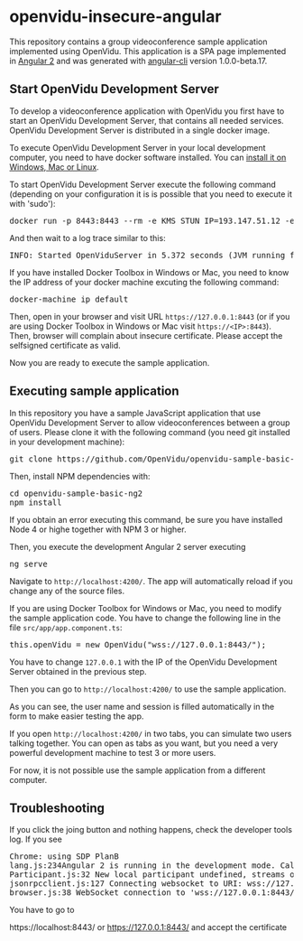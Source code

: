 # openvidu-insecure-angular

This repository contains a group videoconference sample application implemented using OpenVidu. This application is a SPA page implemented in [Angular 2](http://angular.io) and was generated with [angular-cli](https://github.com/angular/angular-cli) version 1.0.0-beta.17.

## Start OpenVidu Development Server

To develop a videoconference application with OpenVidu you first have to start an OpenVidu Development Server, that contains all needed services. OpenVidu Development Server is distributed in a single docker image. 

To execute OpenVidu Development Server in your local development computer, you need to have docker software installed. You can [install it on Windows, Mac or Linux](https://docs.docker.com/engine/installation/).

To start OpenVidu Development Server execute the following command (depending on your configuration it is is possible that you need to execute it with 'sudo'):

<pre>
docker run -p 8443:8443 --rm -e KMS_STUN_IP=193.147.51.12 -e KMS_STUN_PORT=3478 openvidu/openvidu-server-kms
</pre>

And then wait to a log trace similar to this:

<pre>
INFO: Started OpenViduServer in 5.372 seconds (JVM running for 6.07)
</pre>

If you have installed Docker Toolbox in Windows or Mac, you need to know the IP address of your docker machine excuting the following command:

<pre>
docker-machine ip default
</pre>

Then, open in your browser and visit URL `https://127.0.0.1:8443` (or if you are using Docker Toolbox in Windows or Mac visit `https://<IP>:8443`). Then, browser will complain about insecure certificate. Please accept the selfsigned certificate as valid.

Now you are ready to execute the sample application.

## Executing sample application

In this repository you have a sample JavaScript application that use OpenVidu Development Server to allow videoconferences  between a group of users. Please clone it with the following command (you need git installed in your development machine):

<pre>
git clone https://github.com/OpenVidu/openvidu-sample-basic-ng2
</pre>

Then, install NPM dependencies with:

<pre>
cd openvidu-sample-basic-ng2
npm install
</pre>

If you obtain an error executing this command, be sure you have installed Node 4 or highe together with NPM 3 or higher.

Then, you execute the development Angular 2 server executing 

<pre>
ng serve
</pre>

Navigate to `http://localhost:4200/`. The app will automatically reload if you change any of the source files.

If you are using Docker Toolbox for Windows or Mac, you need to modify the sample application code. You have to change the following line in the file `src/app/app.component.ts`:

<pre>
this.openVidu = new OpenVidu("wss://127.0.0.1:8443/");
</pre>

You have to change `127.0.0.1` with the IP of the OpenVidu Development Server obtained in the previous step.

Then you can go to `http://localhost:4200/` to use the sample application. 

As you can see, the user name and session is filled automatically in the form to make easier testing the app. 

If you open `http://localhost:4200/` in two tabs, you can simulate two users talking together. You can open as tabs as you want, but you need a very powerful development machine to test 3 or more users.

For now, it is not possible use the sample application from a different computer.

## Troubleshooting

If you click the joing button and nothing happens, check the developer tools log. If you see

<pre>
Chrome: using SDP PlanB
lang.js:234Angular 2 is running in the development mode. Call enableProdMode() to enable the production mode.
Participant.js:32 New local participant undefined, streams opts:  []
jsonrpcclient.js:127 Connecting websocket to URI: wss://127.0.0.1:8443/room
browser.js:38 WebSocket connection to 'wss://127.0.0.1:8443/room' failed: WebSocket opening handshake was canceledws @ browser.js:38WebSocketWithReconnection @ webSocketWithReconnection.js:59JsonRpcClient @ jsonrpcclient.js:125OpenVidu.initJsonRpcClient @ OpenVidu.js:63OpenVidu.connect @ OpenVidu.js:35AppComponent.joinSession @ app.component.ts:46_View_AppComponent1._handle_submit_5_0 @ AppComponent.ngfactory.js:533(anonymous function) @ view.js:403(anonymous function) @ dom_renderer.js:249(anonymous function) @ dom_events.js:26ZoneDelegate.invoke @ zone.js:232onInvoke @ ng_zone_impl.js:43ZoneDelegate.invoke @ zone.js:231Zone.runGuarded @ zone.js:128NgZoneImpl.runInnerGuarded @ ng_zone_impl.js:72NgZone.runGuarded @ ng_zone.js:235outsideHandler @ dom_events.js:26ZoneDelegate.invokeTask @ zone.js:265Zone.runTask @ zone.js:154ZoneTask.invoke @ zone.js:335
</pre>

You have to go to

https://localhost:8443/ or https://127.0.0.1:8443/ and accept the certificate 
